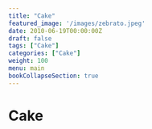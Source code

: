 ```yaml
---
title: "Cake"
featured_image: '/images/zebrato.jpeg'
date: 2010-06-19T00:00:00Z
draft: false
tags: ["Cake"]
categories: ["Cake"]
weight: 100
menu: main
bookCollapseSection: true
---
```

# Cake